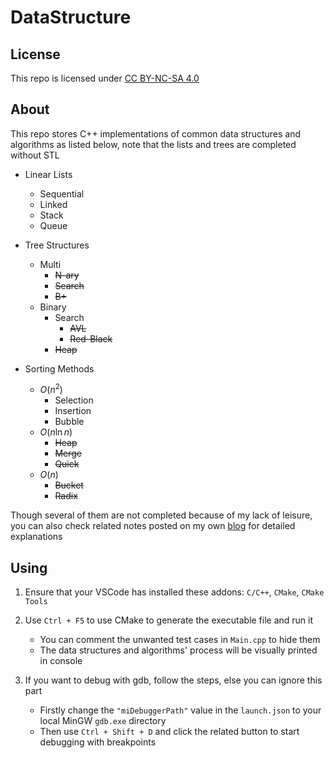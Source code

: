 # DataStructure

## License
This repo is licensed under [CC BY-NC-SA 4.0](https://creativecommons.org/licenses/by-nc-sa/4.0/deed.zh-hans)

## About
This repo stores C++ implementations of common data structures and algorithms as listed below, note that the lists and trees are completed without STL

- Linear Lists
    - Sequential
    - Linked
    - Stack
    - Queue

- Tree Structures
    - Multi
        - ~~N-ary~~
        - ~~Search~~
        - ~~B+~~
    - Binary
        - Search
            - ~~AVL~~
            - ~~Red-Black~~
        - ~~Heap~~

- Sorting Methods
    - $O(n^2)$
        - Selection
        - Insertion
        - Bubble
    - $O(n\ln{n})$
        - ~~Heap~~
        - ~~Merge~~
        - ~~Quick~~
    - $O(n)$
        - ~~Bucket~~
        - ~~Radix~~

Though several of them are not completed because of my lack of leisure, you can also check related notes posted on my own [blog](https://whythz.github.io/) for detailed explanations

## Using

1. Ensure that your VSCode has installed these addons: `C/C++`, `CMake`, `CMake Tools`

2. Use `Ctrl + F5` to use CMake to generate the executable file and run it
    - You can comment the unwanted test cases in `Main.cpp` to hide them
    - The data structures and algorithms' process will be visually printed in console

3. If you want to debug with gdb, follow the steps, else you can ignore this part
    - Firstly change the `"miDebuggerPath"` value in the `launch.json` to your local MinGW `gdb.exe` directory
    - Then use `Ctrl + Shift + D` and click the related button to start debugging with breakpoints
